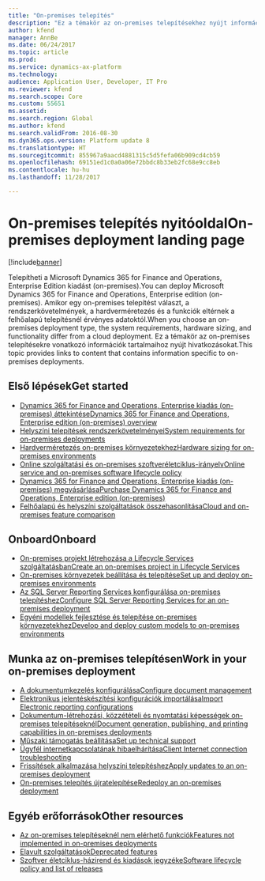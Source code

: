 ```yaml
---
title: "On-premises telepítés"
description: "Ez a témakör az on-premises telepítésekhez nyújt információkat és hivatkozásokat."
author: kfend
manager: AnnBe
ms.date: 06/24/2017
ms.topic: article
ms.prod: 
ms.service: dynamics-ax-platform
ms.technology: 
audience: Application User, Developer, IT Pro
ms.reviewer: kfend
ms.search.scope: Core
ms.custom: 55651
ms.assetid: 
ms.search.region: Global
ms.author: kfend
ms.search.validFrom: 2016-08-30
ms.dyn365.ops.version: Platform update 8
ms.translationtype: HT
ms.sourcegitcommit: 855967a9aacd4881315c5d5fefa06b909cd4cb59
ms.openlocfilehash: 69151ed1c0a0a06e72bbdc8b33eb2fc68e9cc8eb
ms.contentlocale: hu-hu
ms.lasthandoff: 11/28/2017

---
```

# <a name="on-premises-deployment-landing-page"></a><span data-ttu-id="ba1e7-103">On-premises telepítés nyitóoldal</span><span class="sxs-lookup"><span data-stu-id="ba1e7-103">On-premises deployment landing page</span></span>

[!include[banner](../includes/banner.md)]

<span data-ttu-id="ba1e7-104">Telepítheti a Microsoft Dynamics 365 for Finance and Operations, Enterprise Edition kiadást (on-premises).</span><span class="sxs-lookup"><span data-stu-id="ba1e7-104">You can deploy Microsoft Dynamics 365 for Finance and Operations, Enterprise edition (on-premises).</span></span> <span data-ttu-id="ba1e7-105">Amikor egy on-premises telepítést választ, a rendszerkövetelmények, a hardverméretezés és a funkciók eltérnek a felhőalapú telepítésnél érvényes adatoktól.</span><span class="sxs-lookup"><span data-stu-id="ba1e7-105">When you choose an on-premises deployment type, the system requirements, hardware sizing, and functionality differ from a cloud deployment.</span></span> <span data-ttu-id="ba1e7-106">Ez a témakör az on-premises telepítésekre vonatkozó információk tartalmaihoz nyújt hivatkozásokat.</span><span class="sxs-lookup"><span data-stu-id="ba1e7-106">This topic provides links to content that contains information specific to on-premises deployments.</span></span>

## <a name="get-started"></a><span data-ttu-id="ba1e7-107">Első lépések</span><span class="sxs-lookup"><span data-stu-id="ba1e7-107">Get started</span></span>
- [<span data-ttu-id="ba1e7-108">Dynamics 365 for Finance and Operations, Enterprise kiadás (on-premises) áttekintése</span><span class="sxs-lookup"><span data-stu-id="ba1e7-108">Dynamics 365 for Finance and Operations, Enterprise edition (on-premises) overview</span></span>](on-premises-overview.md)
- [<span data-ttu-id="ba1e7-109">Helyszíni telepítések rendszerkövetelményei</span><span class="sxs-lookup"><span data-stu-id="ba1e7-109">System requirements for on-premises deployments</span></span>](../../fin-and-ops/get-started/system-requirements-on-prem.md)
- [<span data-ttu-id="ba1e7-110">Hardverméretezés on-premises környezetekhez</span><span class="sxs-lookup"><span data-stu-id="ba1e7-110">Hardware sizing for on-premises environments</span></span>](../../fin-and-ops/get-started/hardware-sizing-on-premises-environments.md)
- [<span data-ttu-id="ba1e7-111">Online szolgáltatási és on-premises szoftveréletciklus-irányelv</span><span class="sxs-lookup"><span data-stu-id="ba1e7-111">Online service and on-premises software lifecycle policy</span></span>](../migration-upgrade/versions-update-policy.md)
- [<span data-ttu-id="ba1e7-112">Dynamics 365 for Finance and Operations, Enterprise kiadás (on-premises) megvásárlása</span><span class="sxs-lookup"><span data-stu-id="ba1e7-112">Purchase Dynamics 365 for Finance and Operations, Enterprise edition (on-premises)</span></span>](../../fin-and-ops/get-started/purchase-on-premises.md)
- [<span data-ttu-id="ba1e7-113">Felhőalapú és helyszíni szolgáltatások összehasonlítása</span><span class="sxs-lookup"><span data-stu-id="ba1e7-113">Cloud and on-premises feature comparison</span></span>](../../fin-and-ops/get-started/cloud-prem-comparison.md)

## <a name="onboard"></a><span data-ttu-id="ba1e7-114">Onboard</span><span class="sxs-lookup"><span data-stu-id="ba1e7-114">Onboard</span></span>
- [<span data-ttu-id="ba1e7-115">On-premises projekt létrehozása a Lifecycle Services szolgáltatásban</span><span class="sxs-lookup"><span data-stu-id="ba1e7-115">Create an on-premises project in Lifecycle Services</span></span>](../lifecycle-services/lbd-create-lcs-on-prem-project.md)
- [<span data-ttu-id="ba1e7-116">On-premises környezetek beállítása és telepítése</span><span class="sxs-lookup"><span data-stu-id="ba1e7-116">Set up and deploy on-premises environments</span></span>](setup-deploy-on-premises-environments.md)
- [<span data-ttu-id="ba1e7-117">Az SQL Server Reporting Services konfigurálása on-premises telepítéshez</span><span class="sxs-lookup"><span data-stu-id="ba1e7-117">Configure SQL Server Reporting Services for an on-premises deployment</span></span>](../analytics/configure-ssrs-on-premises.md)
- [<span data-ttu-id="ba1e7-118">Egyéni modellek fejlesztése és telepítése on-premises környezetekhez</span><span class="sxs-lookup"><span data-stu-id="ba1e7-118">Develop and deploy custom models to on-premises environments</span></span>](develop-deploy-custom-models-on-premises.md)

## <a name="work-in-your-on-premises-deployment"></a><span data-ttu-id="ba1e7-119">Munka az on-premises telepítésen</span><span class="sxs-lookup"><span data-stu-id="ba1e7-119">Work in your on-premises deployment</span></span>
- [<span data-ttu-id="ba1e7-120">A dokumentumkezelés konfigurálása</span><span class="sxs-lookup"><span data-stu-id="ba1e7-120">Configure document management</span></span>](../../fin-and-ops/organization-administration/configure-document-management.md)
- [<span data-ttu-id="ba1e7-121">Elektronikus jelentéskészítési konfigurációk importálása</span><span class="sxs-lookup"><span data-stu-id="ba1e7-121">Import Electronic reporting configurations</span></span>](../analytics/electronic-reporting-import-ger-configurations.md)
- [<span data-ttu-id="ba1e7-122">Dokumentum-létrehozási, közzétételi és nyomtatási képességek on-premises telepítéseknél</span><span class="sxs-lookup"><span data-stu-id="ba1e7-122">Document generation, publishing, and printing capabilities in on-premises deployments</span></span>](../analytics/printing-capabilities-on-premises.md)
- [<span data-ttu-id="ba1e7-123">Műszaki támogatás beállítása</span><span class="sxs-lookup"><span data-stu-id="ba1e7-123">Set up technical support</span></span>](../lifecycle-services/support-experience.md)
- [<span data-ttu-id="ba1e7-124">Ügyfél internetkapcsolatának hibaelhárítása</span><span class="sxs-lookup"><span data-stu-id="ba1e7-124">Client Internet connection troubleshooting</span></span>](../user-interface/client-disconnected.md)
- [<span data-ttu-id="ba1e7-125">Frissítések alkalmazása helyszíni telepítéshez</span><span class="sxs-lookup"><span data-stu-id="ba1e7-125">Apply updates to an on-premises deployment</span></span>](apply-updates-on-premises.md)
- [<span data-ttu-id="ba1e7-126">On-premises telepítés újratelepítése</span><span class="sxs-lookup"><span data-stu-id="ba1e7-126">Redeploy an on-premises deployment</span></span>](redeploy-on-prem.md)

## <a name="other-resources"></a><span data-ttu-id="ba1e7-127">Egyéb erőforrások</span><span class="sxs-lookup"><span data-stu-id="ba1e7-127">Other resources</span></span>
- [<span data-ttu-id="ba1e7-128">Az on-premises telepítéseknél nem elérhető funkciók</span><span class="sxs-lookup"><span data-stu-id="ba1e7-128">Features not implemented in on-premises deployments</span></span>](../../fin-and-ops/get-started/features-not-implemented-on-prem.md)
- [<span data-ttu-id="ba1e7-129">Elavult szolgáltatások</span><span class="sxs-lookup"><span data-stu-id="ba1e7-129">Deprecated features</span></span>](../migration-upgrade/deprecated-features.md)
- [<span data-ttu-id="ba1e7-130">Szoftver életciklus-házirend és kiadások jegyzéke</span><span class="sxs-lookup"><span data-stu-id="ba1e7-130">Software lifecycle policy and list of releases</span></span>](../migration-upgrade/versions-update-policy.md)
 

